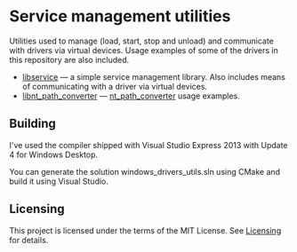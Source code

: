 # Service management utilities

Utilities used to manage (load, start, stop and unload) and communicate with drivers via virtual devices.
Usage examples of some of the drivers in this repository are also included.

* [libservice](https://github.com/egor-tensin/windows_drivers/tree/master/utils/libservice) &mdash; a simple service management library.
  Also includes means of communicating with a driver via virtual devices.
* [libnt_path_converter](https://github.com/egor-tensin/windows_drivers/tree/master/utils/libnt_path_converter) &mdash; [nt_path_converter](https://github.com/egor-tensin/windows_drivers/src/nt_path_converter) usage examples.

## Building

I've used the compiler shipped with Visual Studio Express 2013 with Update 4 for Windows Desktop.

You can generate the solution windows_drivers_utils.sln using CMake and build it using Visual Studio.

## Licensing

This project is licensed under the terms of the MIT License.
See [Licensing](https://github.com/egor-tensin/windows_drivers#licensing) for details.
